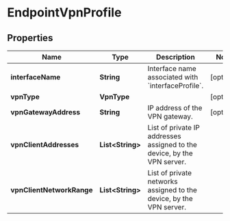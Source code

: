 

# EndpointVpnProfile


## Properties

| Name | Type | Description | Notes |
|------------ | ------------- | ------------- | -------------|
|**interfaceName** | **String** | Interface name associated with &#x60;interfaceProfile&#x60;. |  [optional] |
|**vpnType** | **VpnType** |  |  [optional] |
|**vpnGatewayAddress** | **String** | IP address of the VPN gateway. |  [optional] |
|**vpnClientAddresses** | **List&lt;String&gt;** | List of private IP addresses assigned to the device, by the VPN server. |  |
|**vpnClientNetworkRange** | **List&lt;String&gt;** | List of private networks assigned to the device, by the VPN server. |  |



